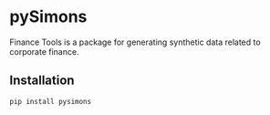 # pySimons

Finance Tools is a package for generating synthetic data related to corporate finance.

## Installation

```bash
pip install pysimons
```